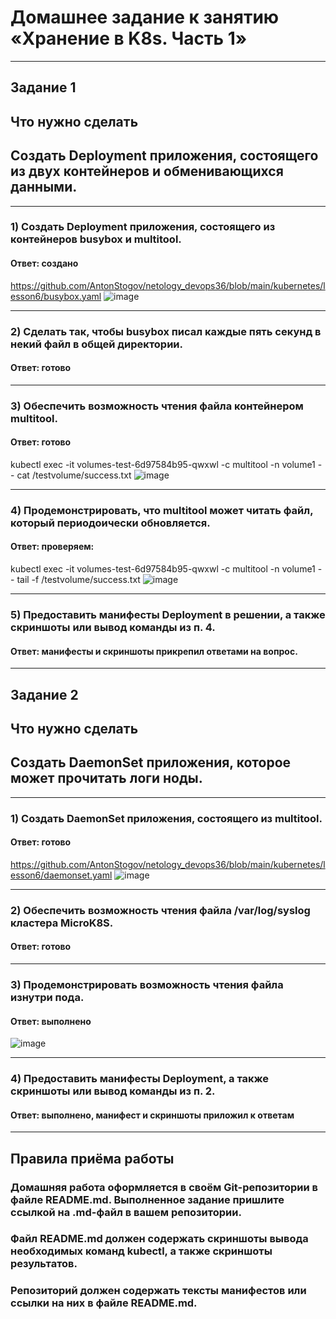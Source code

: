 # Домашнее задание к занятию «Хранение в K8s. Часть 1»
---
## Задание 1

## Что нужно сделать

## Создать Deployment приложения, состоящего из двух контейнеров и обменивающихся данными.
---

### 1) Создать Deployment приложения, состоящего из контейнеров busybox и multitool.
#### Ответ: создано
https://github.com/AntonStogov/netology_devops36/blob/main/kubernetes/lesson6/busybox.yaml
![image](https://github.com/user-attachments/assets/a6c578de-e425-4856-9867-20e63902255b)


---
### 2) Сделать так, чтобы busybox писал каждые пять секунд в некий файл в общей директории.
#### Ответ: готово


---
### 3) Обеспечить возможность чтения файла контейнером multitool.
#### Ответ: готово
kubectl exec -it volumes-test-6d97584b95-qwxwl -c multitool -n volume1 -- cat /testvolume/success.txt
![image](https://github.com/user-attachments/assets/6fb171de-b578-4eb1-bb9a-724dd4375e07)


---
### 4) Продемонстрировать, что multitool может читать файл, который периодоически обновляется.
#### Ответ: проверяем:
kubectl exec -it volumes-test-6d97584b95-qwxwl -c multitool -n volume1 -- tail -f /testvolume/success.txt
![image](https://github.com/user-attachments/assets/10d45794-527f-4af1-9fc2-6e839492f156)

---
### 5) Предоставить манифесты Deployment в решении, а также скриншоты или вывод команды из п. 4.
#### Ответ: манифесты и скриншоты прикрепил ответами на вопрос.

---

## Задание 2

## Что нужно сделать

## Создать DaemonSet приложения, которое может прочитать логи ноды.
---

### 1) Создать DaemonSet приложения, состоящего из multitool.
#### Ответ: готово
https://github.com/AntonStogov/netology_devops36/blob/main/kubernetes/lesson6/daemonset.yaml
![image](https://github.com/user-attachments/assets/7b0e4b99-5211-4648-88ae-22e36c33ea73)

---
### 2) Обеспечить возможность чтения файла /var/log/syslog кластера MicroK8S.
#### Ответ: готово

---
### 3) Продемонстрировать возможность чтения файла изнутри пода.
#### Ответ: выполнено
![image](https://github.com/user-attachments/assets/48054f7f-b851-4e0b-9011-d4f094c492d9)


---
### 4) Предоставить манифесты Deployment, а также скриншоты или вывод команды из п. 2.
#### Ответ: выполнено, манифест и скриншоты приложил к ответам


---
## Правила приёма работы
### Домашняя работа оформляется в своём Git-репозитории в файле README.md. Выполненное задание пришлите ссылкой на .md-файл в вашем репозитории.
### Файл README.md должен содержать скриншоты вывода необходимых команд kubectl, а также скриншоты результатов.
### Репозиторий должен содержать тексты манифестов или ссылки на них в файле README.md.

